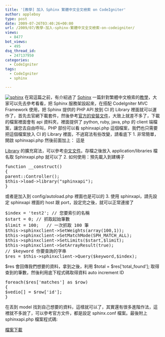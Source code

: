 ```yaml
---
title: '[教學] 加入 Sphinx 繁體中文全文檢索 on CodeIgniter'
author: appleboy
type: post
date: 2009-07-26T03:40:26+00:00
url: /2009/07/教學-加入-sphinx-繁體中文全文檢索-on-codeigniter/
views:
  - 8477
bot_views:
  - 495
dsq_thread_id:
  - 247137950
categories:
  - CodeIgniter
tags:
  - CodeIgniter
  - sphinx

---
```

[<img class="alignleft size-full wp-image-1467" title="sphinx" src="https://i0.wp.com/blog.wu-boy.com/wp-content/uploads/2009/06/sphinx.jpg?resize=200%2C51" alt="sphinx" data-recalc-dims="1" />][1] 在寫這篇之前，有介紹過了 [Sphinx][1] 一篇針對繁體中文檢索的[教學][2]，大家可以先去參考看看，把 Sphinx 服務架設起來，在搭配 CodeIgniter MVC Framework 使用，把 Sphinx 提供的 PHP API 放到 CI 的 Library 裡面就可以運作了，首先去官網下載套件，然後參考[官方的安裝文件][3]，大致上就差不多了，下載的檔案裡面會有 api 資料夾，裡面提供了 python, ruby, java, php 的 client 端檔案，讓您去自由呼叫，PHP 部份可以看 sphinxapi.php 這個檔案，我們也只需要把這個檔案放入 CI 的 Library 裡面，不過寫法有些改變，請看底下 <!--more--> 1. 非常簡單，開啟 sphinxapi.php 然後前面加上： 這是 

[Library][4] 的擴充寫法，可以參考[中文文件][5]。存檔之後放入 application/libraries 檔名取 Sphinxapi.php 就可以了 2. 如何使用：預先載入到建構子 

<pre class="brush: php; title: ; notranslate" title="">function __construct()
{
parent::Controller();
$this->load->library("sphinxapi");
}</pre> 或者是加入到 config/autoload.php 裡面也是可以的 3. 使用 sphinxapi，請先設定 sphinxapi 裡面的 host 跟 port，設定完之後，就可以正常連接了 

<pre class="brush: php; title: ; notranslate" title="">$index = 'test2'; // 您要索引的名稱
$start = 0; // 抓取起始筆數
$limit = 100;	// 一次抓取 100 筆
$this->sphinxclient->SetWeights(array(100,1));
$this->sphinxclient->SetMatchMode(SPH_MATCH_ALL);
$this->sphinxclient->SetLimits($start,$limit);
$this->sphinxclient->SetArrayResult(true);
// $keyword 你要查詢的字串
$res = $this->sphinxclient->Query($keyword,$index);</pre> $res 會回傳我們想要的資料，拿到之後，利用 $total = $res['total_found']; 取得查到的筆數，然後利用底下程式碼取得資料 auto increment ID 

<pre class="brush: php; title: ; notranslate" title="">foreach($res['matches'] as $row)
{
$vedio[] = $row['id'];
} </pre> 在丟到 model 找到自己想要的資料，這樣就可以了，其實還有很多進階作法，這裡就不多說了，可以參考官方文件，都是設定 sphinx.conf 檔案。最後附上 sphinxapi.php 檔案程式碼:

[檔案下載][6]

 [1]: http://sphinxsearch.com/
 [2]: http://blog.wu-boy.com/2009/06/20/1466/
 [3]: http://www.sphinxsearch.com/docs/current.html#installation
 [4]: http://codeigniter.com/user_guide/general/creating_libraries.html
 [5]: http://www.codeigniter.org.tw/user_guide/general/creating_libraries.html
 [6]: http://blog.wu-boy.com/wp-content/uploads/2009/07/sphinxapi.php
